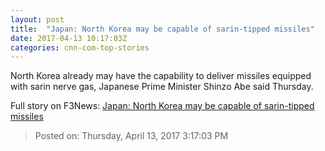 ```yaml
---
layout: post
title:  "Japan: North Korea may be capable of sarin-tipped missiles"
date: 2017-04-13 10:17:03Z
categories: cnn-com-top-stories
---
```


North Korea already may have the capability to deliver missiles equipped with sarin nerve gas, Japanese Prime Minister Shinzo Abe said Thursday.


Full story on F3News: [Japan: North Korea may be capable of sarin-tipped missiles](http://www.f3nws.com/n/BnqbeE)

> Posted on: Thursday, April 13, 2017 3:17:03 PM
